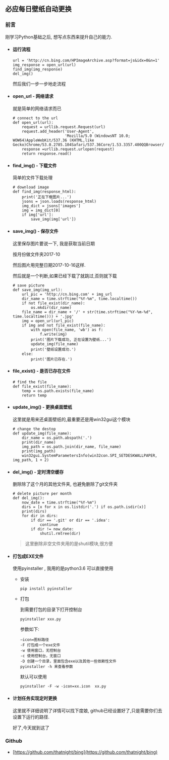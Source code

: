 ## 必应每日壁纸自动更换

### 前言

刚学习Python基础之后, 想写点东西来提升自己的能力.

- #### 运行流程

    ```
    url = 'http://cn.bing.com/HPImageArchive.asp?format=js&idx=0&n=1'
    img_response = open_url(url)
    find_img(img_response)
    del_img()
    ```

    然后我们一步一步地走流程
    
- #### open_url - 网络请求
    
    就是简单的网络请求而已
    
    ```
    # connect to the url
    def open_url(url):
        request = urllib.request.Request(url)
        request.add_header('User-Agent',
                           'Mozilla/5.0 (WindowsNT 10.0; WOW64)AppleWebKit/537.36 (KHTML,like Gecko)Chrome/53.0.2785.104Safari/537.36Core/1.53.3357.400QQBrowser/9.6.11858.400')
        response =urllib.request.urlopen(request)
        return response.read()
    ```
    
- #### find_img() - 下载文件
    
    简单的文件下载处理
    ```
    # download image
    def find_img(response_html):
        print('正在下载图片...')
        jsons = json.loads(response_html)
        img_dict = jsons['images']
        img = img_dict[0]
        if img['url']:
            save_img(img['url'])
    ```

- #### save_img() - 保存文件
    
    这里保存图片要说一下, 我是获取当前日期

    按月份做文件夹2017-10
    
    然后图片用完整日期2017-10-16这样.
    
    然后就是一个判断,如果已经下载了就跳过,否则就下载
    ```
    # save picture
    def save_img(img_url):
        url_pic = 'http://cn.bing.com' + img_url
        dir_name = time.strftime("%Y-%m", time.localtime())
        if not file_exist(dir_name):
            os.mkdir(dir_name)
        file_name = dir_name + '/' + str(time.strftime("%Y-%m-%d", time.localtime())) + '.jpg'
        img = open_url(url_pic)
        if img and not file_exist(file_name):
            with open(file_name, 'wb') as f:
                f.write(img)
            print('图片下载成功, 正在设置为壁纸...')
            update_img(file_name)
            print('壁纸设置成功.')
        else:
            print('图片已存在.')
    ```

- #### file_exist() - 是否已存在文件

    ```
    # find the file
    def file_exist(file_name):
        temp = os.path.exists(file_name)
        return temp
    ```
    
- #### update_img() - 更换桌面壁纸

    这里就是用来还桌面壁纸的,最重要还是用win32gui这个模块
    
    ```
    # change the destop
    def update_img(file_name):
        dir_name = os.path.abspath('.')
        print(dir_name)
        img_path = os.path.join(dir_name, file_name)
        print(img_path)
        win32gui.SystemParametersInfo(win32con.SPI_SETDESKWALLPAPER, img_path, 1 + 2)
    ```

- #### del_img() - 定时清空缓存
    
    删除除了这个月的其他文件夹, 也避免删除了git文件夹
    
    ```
    # delete picture per month
    def del_img():
        now_date = time.strftime("%Y-%m")
        dirs = [x for x in os.listdir('.') if os.path.isdir(x)]
        print(dirs)
        for dir in dirs:
            if dir == '.git' or dir == '.idea':
                continue
            if dir != now_date:
                shutil.rmtree(dir)
    ```

    >这里删除非空文件夹用的是shutil模块,很方便
  
- #### 打包成EXE文件

    使用pyinstaller , 我用的是python3.6 可以直接使用
    
    - 安装
        
        ```
        pip install pyinstaller
        ```
        
    - 打包
        
        到需要打包的目录下打开控制台
        
        ```
        pyinstaller xxx.py
        ```
        
        参数如下:
        ```
        –icon=图标路径
        -F 打包成一个exe文件
        -w 使用窗口，无控制台
        -c 使用控制台，无窗口
        -D 创建一个目录，里面包含exe以及其他一些依赖性文件
        pyinstaller -h 来查看参数
        ```
        
        默认可以使用
        
        ```
        pyinstaller -F -w -icon=xx.icon  xx.py
        ```
        
- #### 计划任务实现定时更换

    这里就不详细说明了详情可以找下度娘, github已经设置好了,只是需要你们去设置下运行的路径.
    
    好了,今天就到这了
    
### Github
- [https://github.com/thatnight/bing](https://github.com/thatnight/bing)
    
